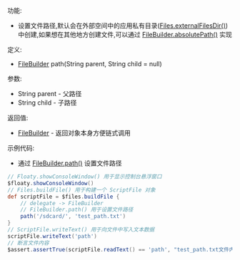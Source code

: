 功能:

+ 设置文件路径,默认会在外部空间中的应用私有目录([Files.externalFilesDir()](/API/File/Files/README.md?id=externalFilesDir))
  中创建,如果想在其他地方创建文件,可以通过 [FileBuilder.absolutePath()](/API/File/FileBuilder/README.md?id=absolutePath)
  实现

定义:

+ [FileBuilder](/API/File/FileBuilder/README.md) path(String parent, String child = null)

参数:

+ String parent - 父路径
+ String child - 子路径

返回值:

+ [FileBuilder](/API/File/FileBuilder/README.md) - 返回对象本身方便链式调用

示例代码:

+ 通过 [FileBuilder.path()](/API/File/FileBuilder/README.md?id=path) 设置文件路径

```groovy
// Floaty.showConsoleWindow() 用于显示控制台悬浮窗口
$floaty.showConsoleWindow()
// Files.buildFile() 用于构建一个 ScriptFile 对象
def scriptFile = $files.buildFile {
    // delegate -> FileBuilder
    // FileBuilder.path() 用于设置文件路径
    path('/sdcard/', 'test_path.txt')
}
// ScriptFile.writeText() 用于向文件中写入文本数据
scriptFile.writeText('path')
// 断言文件内容
$assert.assertTrue(scriptFile.readText() == 'path', "test_path.txt文件内容")
```